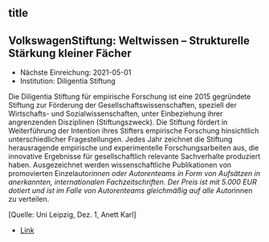 ## title

## VolkswagenStiftung: Weltwissen – Strukturelle Stärkung kleiner Fächer

* Nächste Einreichung: 2021-05-01
* Institution: Diligentia Stiftung

Die Diligentia Stiftung für empirische Forschung ist eine 2015 gegründete Stiftung zur Förderung der Gesellschaftswissenschaften, speziell der Wirtschafts- und Sozialwissenschaften, unter Einbeziehung ihrer angrenzenden Disziplinen (Stiftungszweck). Die Stiftung fördert in Weiterführung der Intention ihres Stifters empirische Forschung hinsichtlich unterschiedlicher Fragestellungen. Jedes Jahr zeichnet die Stiftung herausragende empirische und experimentelle Forschungsarbeiten aus, die innovative Ergebnisse für gesellschaftlich relevante Sachverhalte produziert haben. Ausgezeichnet werden wissenschaftliche Publikationen von promovierten Einzelautor*innen oder Autorenteams in Form von Aufsätzen in anerkannten, internationalen Fachzeitschriften. Der Preis ist mit  5.000 EUR dotiert und ist im Falle von Autorenteams gleichmäßig auf alle Autor*innen zu verteilen.

[Quelle: Uni Leipzig, Dez. 1, Anett Karl]

* [Link](https://www.stiftung-diligentia.org/foerderung/)